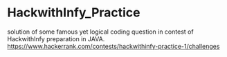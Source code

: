 # HackwithInfy_Practice
solution of some famous yet logical coding question in contest of HackwithInfy preparation in JAVA.
https://www.hackerrank.com/contests/hackwithinfy-practice-1/challenges
